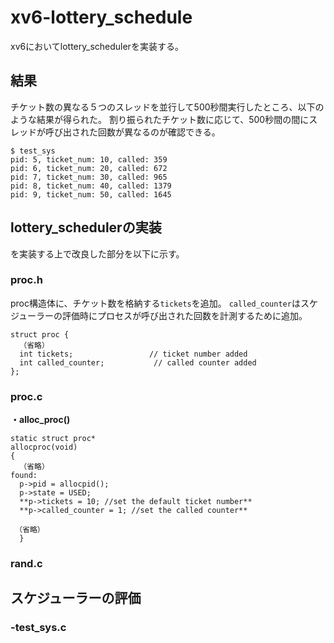# xv6-lottery_schedule
xv6においてlottery_schedulerを実装する。
## 結果
チケット数の異なる５つのスレッドを並行して500秒間実行したところ、以下のような結果が得られた。
割り振られたチケット数に応じて、500秒間の間にスレッドが呼び出された回数が異なるのが確認できる。

```
$ test_sys
pid: 5, ticket_num: 10, called: 359
pid: 6, ticket_num: 20, called: 672
pid: 7, ticket_num: 30, called: 965
pid: 8, ticket_num: 40, called: 1379
pid: 9, ticket_num: 50, called: 1645

```
## lottery_schedulerの実装
を実装する上で改良した部分を以下に示す。
### proc.h
proc構造体に、チケット数を格納する```tickets```を追加。
```called_counter```はスケジューラーの評価時にプロセスが呼び出された回数を計測するために追加。
```
struct proc {
  （省略）
  int tickets;                 // ticket number added
  int called_counter;           // called counter added
};
```
### proc.c
**・alloc_proc()**
```
static struct proc*
allocproc(void)
{
  （省略）
found:
  p->pid = allocpid();
  p->state = USED;
  **p->tickets = 10; //set the default ticket number**
  **p->called_counter = 1; //set the called counter**

 （省略）
  }
```
### rand.c

## スケジューラーの評価
### -test_sys.c

